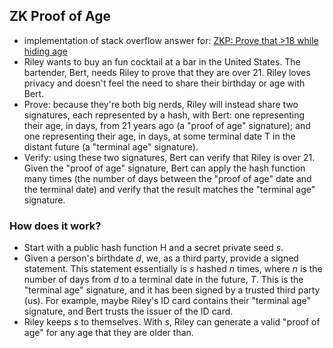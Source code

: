 ## ZK Proof of Age

- implementation of stack overflow answer for: [ZKP: Prove that >18 while hiding age](https://crypto.stackexchange.com/questions/96232/zkp-prove-that-18-while-hiding-age) 
- Riley wants to buy an fun cocktail at a bar in the United States. The bartender, Bert, needs Riley to prove that they are over 21. Riley loves privacy and doesn't feel the need to share their birthday or age with Bert. 
- Prove: because they're both big nerds, Riley will instead share two signatures, each represented by a hash, with Bert: one representing their age, in days, from 21 years ago (a "proof of age" signature); and one representing their age, in days, at some terminal date T in the distant future (a "terminal age" signature). 
- Verify: using these two signatures, Bert can verify that Riley is over 21. Given the "proof of age" signature, Bert can apply the hash function many times (the number of days between the "proof of age" date and the terminal date) and verify that the result matches the "terminal age" signature. 


### How does it work?

- Start with a public hash function H and a secret private seed _s_.
- Given a person's birthdate _d_, we, as a third party, provide a signed statement. This statement essentially is _s_ hashed _n_ times, where _n_ is the number of days from _d_ to a terminal date in the future, _T_. This is the "terminal age" signature, and it has been signed by a trusted third party (us). For example, maybe Riley's ID card contains their "terminal age" signature, and Bert trusts the issuer of the ID card. 
- Riley keeps _s_ to themselves. With _s_, Riley can generate a valid "proof of age" for any age that they are older than. 
